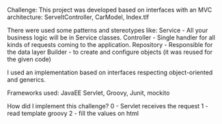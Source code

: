 Challenge:
This project was developed based on interfaces with an MVC architecture:
ServeltController, CarModel, Index.tlf

There were used some patterns and stereotypes like:
Service - All your business logic will be in Service classes.
Controller - Single handler for all kinds of requests coming to the application.
Repository - Responsible for the data layer
Builder - to create and configure objects (it was reused for the given code)

I used an implementation based on interfaces respecting object-oriented and generics.

Frameworks used:
JavaEE Servlet, Groovy, Junit, mockito

How did I implement this challenge?
0 - Servlet receives the request
1 - read template groovy
2 - fill the values on html
